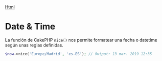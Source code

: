 [Html](https://book.cakephp.org/3.0/en/views/helpers/html.html)

# Date & Time

La función de CakePHP `nice()` nos permite formatear una fecha o datetime según unas reglas definidas.

```php
$now->nice('Europe/Madrid', 'es-ES'); // Output: 13 mar. 2019 12:35
```